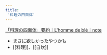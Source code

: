 ```yaml
---
title:
 '料理の四面体'
---
```

[「料理の四面体」要約｜L'homme de blé｜note](https://note.com/martian9205/n/n893e76ed9464)

- まさに欲しかったやつかも
- [[料理]]、[[自炊]]